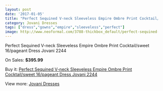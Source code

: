 ```yaml
---
layout: post
date: '2017-01-05'
title: "Perfect Sequined V-neck Sleeveless Empire Ombre Print Cocktail/sweet 16/pageant Dress Jovani 2244"
category: Jovani Dresses
tags: ["dress","gowns","empire","sleeveless","perfect"]
image: http://www.neoformal.com/3788-thickbox_default/perfect-sequined-v-neck-sleeveless-empire-ombre-print-cocktail-sweet-16-pageant-dress-jovani-2244.jpg
---
```

Perfect Sequined V-neck Sleeveless Empire Ombre Print Cocktail/sweet 16/pageant Dress Jovani 2244

On Sales: **$395.99**
<a href="https://www.neoformal.com/en/jovani-dresses/1408-perfect-sequined-v-neck-sleeveless-empire-ombre-print-cocktail-sweet-16-pageant-dress-jovani-2244.html"><amp-img layout="responsive" width="600" height="600" src="//www.neoformal.com/3788-thickbox_default/perfect-sequined-v-neck-sleeveless-empire-ombre-print-cocktail-sweet-16-pageant-dress-jovani-2244.jpg" alt="Perfect Sequined V-neck Sleeveless Empire Ombre Print Cocktail/sweet 16/pageant Dress Jovani 2244 0" /></a>
<a href="https://www.neoformal.com/en/jovani-dresses/1408-perfect-sequined-v-neck-sleeveless-empire-ombre-print-cocktail-sweet-16-pageant-dress-jovani-2244.html"><amp-img layout="responsive" width="600" height="600" src="//www.neoformal.com/3789-thickbox_default/perfect-sequined-v-neck-sleeveless-empire-ombre-print-cocktail-sweet-16-pageant-dress-jovani-2244.jpg" alt="Perfect Sequined V-neck Sleeveless Empire Ombre Print Cocktail/sweet 16/pageant Dress Jovani 2244 1" /></a>

Buy it: [Perfect Sequined V-neck Sleeveless Empire Ombre Print Cocktail/sweet 16/pageant Dress Jovani 2244](https://www.neoformal.com/en/jovani-dresses/1408-perfect-sequined-v-neck-sleeveless-empire-ombre-print-cocktail-sweet-16-pageant-dress-jovani-2244.html "Perfect Sequined V-neck Sleeveless Empire Ombre Print Cocktail/sweet 16/pageant Dress Jovani 2244")

View more: [Jovani Dresses](https://www.neoformal.com/en/15-jovani-dresses "Jovani Dresses")